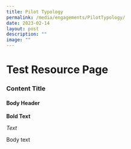 ```yaml
---
title: Pilot Typology
permalink: /media/engagements/PilotTypology/
date: 2023-02-14
layout: post
description: ""
image: ""
---
```

# Test Resource Page

### Content Title


#### Body Header


**Bold Text**

*Text*

Body text
